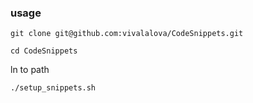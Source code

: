 
### usage

```
git clone git@github.com:vivalalova/CodeSnippets.git
```

```
cd CodeSnippets
```

ln to path
```
./setup_snippets.sh
```